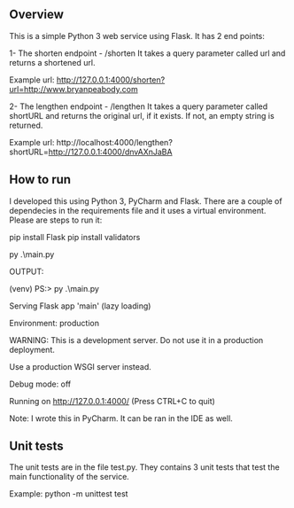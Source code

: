 ## Overview
This is a simple Python 3 web service using Flask. It has 2 end points:

1- The shorten endpoint - /shorten
It takes a query parameter called url and returns a shortened url.

Example url: http://127.0.0.1:4000/shorten?url=http://www.bryanpeabody.com

2- The lengthen endpoint - /lengthen
It takes a query parameter called shortURL and returns the original url, if it exists. If not, an empty string is returned.

Example url: http://localhost:4000/lengthen?shortURL=http://127.0.0.1:4000/dnvAXnJaBA
 
## How to run
I developed this using Python 3, PyCharm and Flask. There are a couple of dependecies in the requirements file and it uses a virtual environment. Please are steps to run it:

pip install Flask
pip install validators

 py .\main.py

OUTPUT:

(venv) PS:> py .\main.py

 Serving Flask app 'main' (lazy loading)

Environment: production

WARNING: This is a development server. Do not use it in a production deployment.

Use a production WSGI server instead.

Debug mode: off

Running on http://127.0.0.1:4000/ (Press CTRL+C to quit)

Note: I wrote this in PyCharm. It can be ran in the IDE as well.

## Unit tests
The unit tests are in the file test.py. They contains 3 unit tests that test the main functionality of the service.

Example: python -m unittest test
